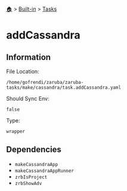 <!--startTocHeader-->
[🏠](../../README.md) > [Built-in](../README.md) > [Tasks](README.md)
# addCassandra
<!--endTocHeader-->


## Information

File Location:

    /home/gofrendi/zaruba/zaruba-tasks/make/cassandra/task.addCassandra.yaml

Should Sync Env:

    false

Type:

    wrapper


## Dependencies

- `makeCassandraApp`
- `makeCassandraAppRunner`
- `zrbIsProject`
- `zrbShowAdv`



<!--startTocSubtopic-->

<!--endTocSubtopic-->
